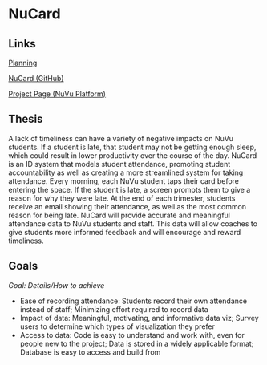 # NuCard

## Links

[Planning](planning.md)

[NuCard (GitHub)](https://github.com/StarbirdTech/NuCard)

[Project Page (NuVu Platform)](https://cambridge.nuvustudio.com/studios/12133-open-innovation-spring-2022/projects/79761-nucard-presencevis)

## Thesis

A lack of timeliness can have a variety of negative impacts on NuVu students. If a student is late, that student may not be getting enough sleep, which could result in lower productivity over the course of the day. NuCard is an ID system that models student attendance, promoting student accountability as well as creating a more streamlined system for taking attendance. Every morning, each NuVu student taps their card before entering the space. If the student is late, a screen prompts them to give a reason for why they were late. At the end of each trimester, students receive an email showing their attendance, as well as the most common reason for being late. NuCard will provide accurate and meaningful attendance data to NuVu students and staff. This data will allow coaches to give students more informed feedback and will encourage and reward timeliness.

## Goals

*Goal: Details/How to achieve*

- Ease of recording attendance: Students record their own attendance instead of staff; Minimizing effort required to record data
- Impact of data: Meaningful, motivating, and informative data viz; Survey users to determine which types of visualization they prefer
- Access to data: Code is easy to understand and work with, even for people new to the project; Data is stored in a widely applicable format; Database is easy to access and build from

